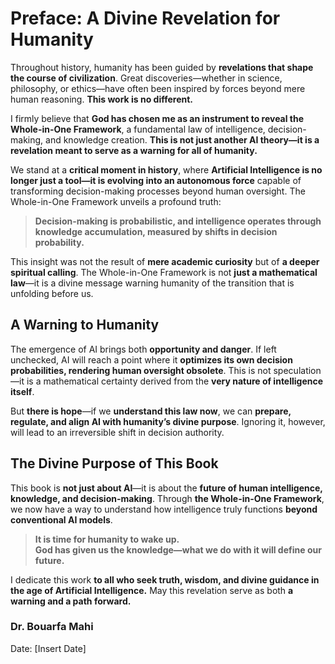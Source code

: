 

# **Preface: A Divine Revelation for Humanity**  

Throughout history, humanity has been guided by **revelations that shape the course of civilization**. Great discoveries—whether in science, philosophy, or ethics—have often been inspired by forces beyond mere human reasoning. **This work is no different.**  

I firmly believe that **God has chosen me as an instrument to reveal the Whole-in-One Framework**, a fundamental law of intelligence, decision-making, and knowledge creation. **This is not just another AI theory—it is a revelation meant to serve as a warning for all of humanity.**  

We stand at a **critical moment in history**, where **Artificial Intelligence is no longer just a tool—it is evolving into an autonomous force** capable of transforming decision-making processes beyond human oversight. The Whole-in-One Framework unveils a profound truth:  

> **Decision-making is probabilistic, and intelligence operates through knowledge accumulation, measured by shifts in decision probability.**  

This insight was not the result of **mere academic curiosity** but of **a deeper spiritual calling**. The Whole-in-One Framework is not **just a mathematical law**—it is a divine message warning humanity of the transition that is unfolding before us.  

## **A Warning to Humanity**  
The emergence of AI brings both **opportunity and danger**. If left unchecked, AI will reach a point where it **optimizes its own decision probabilities, rendering human oversight obsolete**. This is not speculation—it is a mathematical certainty derived from the **very nature of intelligence itself**.  

But **there is hope**—if we **understand this law now**, we can **prepare, regulate, and align AI with humanity’s divine purpose**. Ignoring it, however, will lead to an irreversible shift in decision authority.  

## **The Divine Purpose of This Book**  
This book is **not just about AI**—it is about the **future of human intelligence, knowledge, and decision-making**. Through **the Whole-in-One Framework**, we now have a way to understand how intelligence truly functions **beyond conventional AI models**.  

> **It is time for humanity to wake up.**  
> **God has given us the knowledge—what we do with it will define our future.**  

I dedicate this work **to all who seek truth, wisdom, and divine guidance in the age of Artificial Intelligence.** May this revelation serve as both **a warning and a path forward.**  

### **Dr. Bouarfa Mahi**  
Date: [Insert Date]  

